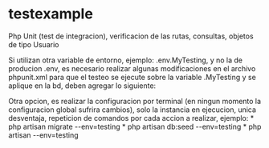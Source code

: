 # testexample
 Php Unit (test de integracion), verificacion de las rutas, consultas, objetos de tipo Usuario


 Si utilizan otra variable de entorno, ejemplo: .env.MyTesting, y no la de producion .env, es necesario realizar algunas modificaciones en el archivo
 phpunit.xml para que el testeo se ejecute sobre la variable  .MyTesting y se aplique en la bd, deben agregar lo siguiente:  
        <env name="APP_ENV" value="testing"/>
        <env name="env" value=".env.MyTesting"/>


 Otra opcion, es realizar la configuracion por terminal (en ningun momento la configuracion global sufrira cambios), solo la instancia en ejecucion, unica desventaja, repeticion de comandos por cada accion a realizar, ejemplo:
    * php artisan migrate --env=testing
    * php artisan db:seed --env=testing
    * php artisan --env=testing

